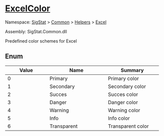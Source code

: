 # [ExcelColor](./ExcelColor.md)
Namespace: [SigStat]() > [Common](./../../README.md) > [Helpers](./../README.md) > [Excel](./README.md)

Assembly: SigStat.Common.dll


Predefined color schemes for Excel

##	Enum

| Value<div><a href="#"><img width=400></a></div> | Name<div><a href="#"><img width=475></a></div> | Summary<div><a href="#"><img width=400></a></div> | 
| --- | --- | --- | 
| 0| Primary| Primary color| 
| 1| Secondary| Secondary color| 
| 2| Succes| Succes color| 
| 3| Danger| Danger color| 
| 4| Warning| Warning color| 
| 5| Info| Info color| 
| 6| Transparent| Transparent color| 


